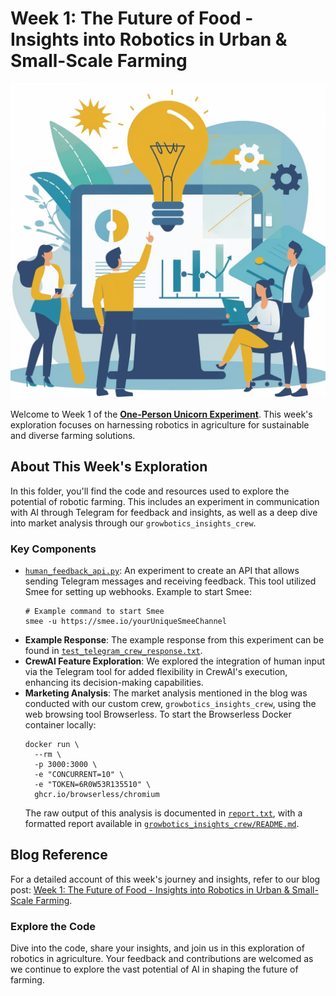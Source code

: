 # Week 1: The Future of Food - Insights into Robotics in Urban & Small-Scale Farming

![Cover Image](98c7efc2-41ac-408e-938d-47fc5763db97_2048x2048.webp)

Welcome to Week 1 of the [**One-Person Unicorn Experiment**](https://solounicorn.substack.com/). This week's exploration focuses on harnessing robotics in agriculture for sustainable and diverse farming solutions.

## About This Week's Exploration

In this folder, you'll find the code and resources used to explore the potential of robotic farming. This includes an experiment in communication with AI through Telegram for feedback and insights, as well as a deep dive into market analysis through our `growbotics_insights_crew`.

### Key Components

- [`human_feedback_api.py`](human_feedback_api.py): An experiment to create an API that allows sending Telegram messages and receiving feedback. This tool utilized Smee for setting up webhooks. Example to start Smee:
    ```shell
    # Example command to start Smee
    smee -u https://smee.io/yourUniqueSmeeChannel
    ```
- **Example Response**: The example response from this experiment can be found in [`test_telegram_crew_response.txt`](test_telegram_crew_response.txt).
- **CrewAI Feature Exploration**: We explored the integration of human input via the Telegram tool for added flexibility in CrewAI's execution, enhancing its decision-making capabilities.
- **Marketing Analysis**: The market analysis mentioned in the blog was conducted with our custom crew, `growbotics_insights_crew`, using the web browsing tool Browserless. To start the Browserless Docker container locally:
    ```shell
    docker run \
      --rm \
      -p 3000:3000 \
      -e "CONCURRENT=10" \
      -e "TOKEN=6R0W53R135510" \
      ghcr.io/browserless/chromium
    ```
  The raw output of this analysis is documented in [`report.txt`](growbotics_insights_crew/report.txt), with a formatted report available in [`growbotics_insights_crew/README.md`](growbotics_insights_crew/README.md).

## Blog Reference

For a detailed account of this week's journey and insights, refer to our blog post: [Week 1: The Future of Food - Insights into Robotics in Urban & Small-Scale Farming](https://solounicorn.substack.com/publish/post/143355521).

### Explore the Code

Dive into the code, share your insights, and join us in this exploration of robotics in agriculture. Your feedback and contributions are welcomed as we continue to explore the vast potential of AI in shaping the future of farming.
